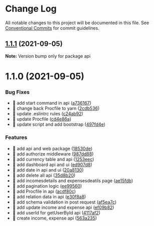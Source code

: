 # Change Log

All notable changes to this project will be documented in this file.
See [Conventional Commits](https://conventionalcommits.org) for commit guidelines.

## [1.1.1](https://github.com/yeukfei02/money-tracker/compare/v1.1.0...v1.1.1) (2021-09-05)

**Note:** Version bump only for package api





# 1.1.0 (2021-09-05)


### Bug Fixes

* 🐛 add start command in api ([a736167](https://github.com/yeukfei02/money-tracker/commit/a736167246217f5c87942d4ae8ceb793ae07da68))
* 🐛 change back Procfile to yarn ([2cdb536](https://github.com/yeukfei02/money-tracker/commit/2cdb5363f7323252f96f5fc207ccdc5220ea8bde))
* 🐛 update .eslintrc rules ([c24ab92](https://github.com/yeukfei02/money-tracker/commit/c24ab92fe4c2625eee040dcf456305af4292208f))
* 🐛 update Procfile ([cd4e86a](https://github.com/yeukfei02/money-tracker/commit/cd4e86aa1b3341282675cd260bb3ba2acd0194b3))
* 🐛 update script and add bootstrap ([497fd4e](https://github.com/yeukfei02/money-tracker/commit/497fd4e797a39d6a0644c23b8b97b3dbd0833616))


### Features

* 🎸 add api and web package ([18530de](https://github.com/yeukfei02/money-tracker/commit/18530de32c0606e24b7aff7d9e8a9007f85c21ef))
* 🎸 add authorize middleware ([987dd88](https://github.com/yeukfei02/money-tracker/commit/987dd8884af277e62fc1ba1610f0ff1d2278b992))
* 🎸 add currency table and api ([1253eec](https://github.com/yeukfei02/money-tracker/commit/1253eeceb3f57c36b1f01c7c477b860df6627b77))
* 🎸 add dashboard api and ui ([ed907d8](https://github.com/yeukfei02/money-tracker/commit/ed907d820aa414950a97150130368fafb4cde932))
* 🎸 add date in api and ui ([20a8130](https://github.com/yeukfei02/money-tracker/commit/20a8130b6554412661fdc88829b6086440fcfc26))
* 🎸 add delete all api ([35d8b20](https://github.com/yeukfei02/money-tracker/commit/35d8b20bb221efeb0d23e384a2a3e0efe2d61021))
* 🎸 add incomesdetails and expensesdeatils page ([ae15fdb](https://github.com/yeukfei02/money-tracker/commit/ae15fdb84269f5418711598542f87d21538f576f))
* 🎸 add pagination logic ([ee99560](https://github.com/yeukfei02/money-tracker/commit/ee995600dc9791daf29ce26ab5cc8e66406bdbdf))
* 🎸 add Procfile in api ([acdf80c](https://github.com/yeukfei02/money-tracker/commit/acdf80c98b8de5171cf269f467764fb205046b0d))
* 🎸 add relation data in api ([e30f8a8](https://github.com/yeukfei02/money-tracker/commit/e30f8a8a7f2d5b7080338cf5489f8e077813c542))
* 🎸 add schema validation in post request ([af5ea7c](https://github.com/yeukfei02/money-tracker/commit/af5ea7cd9c74d45eee5c7526546fd3cfd9109269))
* 🎸 add update income and expense api ([ef09b82](https://github.com/yeukfei02/money-tracker/commit/ef09b82320f2c6e60f4c4a933a4deb1ad87876b7))
* 🎸 add userId for getUserById api ([4117af2](https://github.com/yeukfei02/money-tracker/commit/4117af23e2e41cf91812a5e05b9a0496d40e5cf8))
* 🎸 create income, expense api ([563a235](https://github.com/yeukfei02/money-tracker/commit/563a235859b0a7f3f40760420bad2a053178e7b2))
